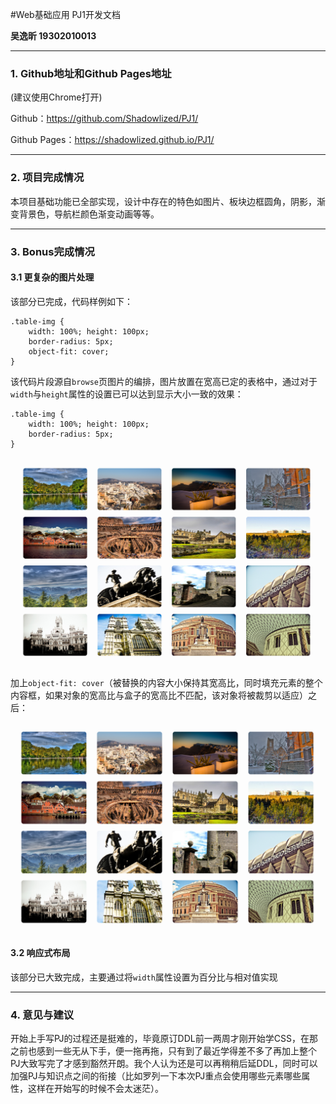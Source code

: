 #Web基础应用 PJ1开发文档

**吴逸昕 19302010013**

------------

### 1. Github地址和Github Pages地址
(建议使用Chrome打开)

Github：https://github.com/Shadowlized/PJ1/

Github Pages：https://shadowlized.github.io/PJ1/

------------
### 2. 项目完成情况

本项目基础功能已全部实现，设计中存在的特色如图片、板块边框圆角，阴影，渐变背景色，导航栏颜色渐变动画等等。
            

-------------
### 3. Bonus完成情况

#### 3.1 更复杂的图片处理

该部分已完成，代码样例如下：
```
.table-img {
    width: 100%; height: 100px;
    border-radius: 5px;
    object-fit: cover;
}
```
该代码片段源自`browse`页图片的编排，图片放置在宽高已定的表格中，通过对于`width`与`height`属性的设置已可以达到显示大小一致的效果：
```
.table-img {
    width: 100%; height: 100px;
    border-radius: 5px;
}
```
![markdown](img/screenshots/screenshot5.1.1.png)

加上`object-fit: cover`（被替换的内容大小保持其宽高比，同时填充元素的整个内容框，如果对象的宽高比与盒子的宽高比不匹配，该对象将被裁剪以适应）之后：

![markdown](img/screenshots/screenshot5.1.2.png)
          

#### 3.2 响应式布局

该部分已大致完成，主要通过将`width`属性设置为百分比与相对值实现

---------------

### 4. 意见与建议

开始上手写PJ的过程还是挺难的，毕竟原订DDL前一两周才刚开始学CSS，在那之前也感到一些无从下手，便一拖再拖，只有到了最近学得差不多了再加上整个PJ大致写完了才感到豁然开朗。我个人认为还是可以再稍稍后延DDL，同时可以加强PJ与知识点之间的衔接（比如罗列一下本次PJ重点会使用哪些元素哪些属性，这样在开始写的时候不会太迷茫）。